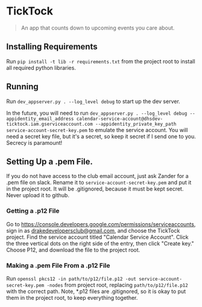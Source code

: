 # TickTock

> An app that counts down to upcoming events you care about.

## Installing Requirements
Run `pip install -t lib -r requirements.txt` from the project root to install
all required python libraries.

## Running
Run `dev_appserver.py . --log_level debug` to start up the dev server.

In the future, you will need to run
`dev_appserver.py . --log_level debug --appidentity_email_address calendar-service-account@dhsdev-ticktock.iam.gserviceaccount.com --appidentity_private_key_path service-account-secret-key.pem`
to emulate the service account.  You will need a secret key file, but it's a
secret, so keep it secret if I send one to you.  Secrecy is paramount!

## Setting Up a .pem File.
If you do not have access to the club email account, just ask Zander for a
.pem file on slack.  Rename it to `service-account-secret-key.pem` and put it
in the project root.  It will be .gitignored, because it must be kept secret.
Never upload it to github.

### Getting a .p12 File
Go to <https://console.developers.google.com/permissions/serviceaccounts>,
sign in as <drakedevelopersclub@gmail.com>, and choose the TickTock project.
Find the service account titled "Calendar Service Account".  Click the three
vertical dots on the right side of the entry, then click "Create key."  Choose
P12, and download the file to the project root.

### Making a .pem File From a .p12 File
Run
`openssl pkcs12 -in path/to/p12/file.p12 -out service-account-secret-key.pem -nodes`
from project root, replacing
`path/to/p12/file.p12` with the correct path.  Note, \*.p12 files are
.gitignored, so it is okay to put them in the project root, to keep
everything together.
